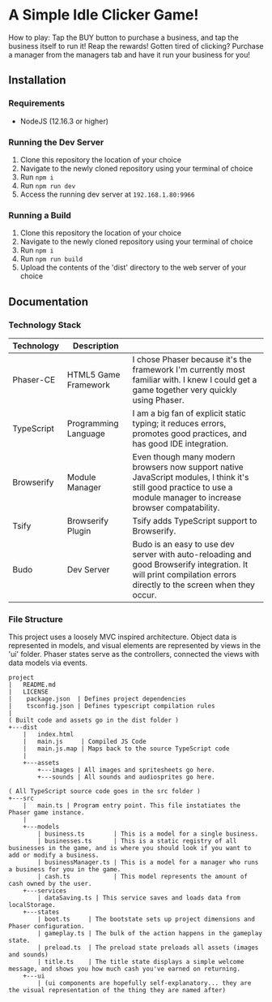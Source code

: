 # A Simple Idle Clicker Game!
How to play: Tap the BUY button to purchase a business, and tap the business itself to run it! Reap the rewards!
Gotten tired of clicking? Purchase a manager from the managers tab and have it run your business for you!

## Installation
### Requirements
 - NodeJS (12.16.3 or higher)
### Running the Dev Server
 1. Clone this repository the location of your choice
 2. Navigate to the newly cloned repository using your terminal of choice
 3. Run `npm i`
 4. Run `npm run dev`
 5. Access the running dev server at `192.168.1.80:9966`
### Running a Build
 1. Clone this repository the location of your choice
 2. Navigate to the newly cloned repository using your terminal of choice
 3. Run `npm i`
 4. Run `npm run build`
 5. Upload the contents of the 'dist' directory to the web server of your choice

## Documentation
### Technology Stack
| Technology | Description          |           |
|------------|----------------------|-----------|
| Phaser-CE  | HTML5 Game Framework | I chose Phaser because it's the framework I'm currently most familiar with. I knew I could get a game together very quickly using Phaser. |
| TypeScript | Programming Language | I am a big fan of explicit static typing; it reduces errors, promotes good practices, and has good IDE integration. |
| Browserify | Module Manager       | Even though many modern browsers now support native JavaScript modules, I think it's still good practice to use a module manager to increase browser compatability. |
| Tsify      | Browserify Plugin    | Tsify adds TypeScript support to Browserify. |
| Budo       | Dev Server           | Budo is an easy to use dev server with auto-reloading and good Browserify integration. It will print compilation errors directly to the screen when they occur. |
### File Structure
This project uses a loosely MVC inspired architecture. Object data is represented in models,
and visual elements are represented by views in the 'ui' folder. Phaser states serve as the
controllers, connected the views with data models via events.
```
project
|   README.md
|   LICENSE
|    package.json  | Defines project dependencies
|    tsconfig.json | Defines typescript compilation rules
|
( Built code and assets go in the dist folder )
+---dist
    |   index.html
    |   main.js     | Compiled JS Code
    |   main.js.map | Maps back to the source TypeScript code
    |
    +---assets
        +---images | All images and spritesheets go here.
        +---sounds | All sounds and audiosprites go here.
    
( All TypeScript source code goes in the src folder )
+---src
    |   main.ts | Program entry point. This file instatiates the Phaser game instance.
    |
    +---models
        | business.ts        | This is a model for a single business.
        | businesses.ts      | This is a static registry of all businesses in the game, and is where you should look if you want to add or modify a business.
        | businessManager.ts | This is a model for a manager who runs a business for you in the game.
        | cash.ts            | This model represents the amount of cash owned by the user.
    +---services
        | dataSaving.ts | This service saves and loads data from localStorage.
    +---states
        | boot.ts     | The bootstate sets up project dimensions and Phaser configuration.
        | gameplay.ts | The bulk of the action happens in the gameplay state.
        | preload.ts  | The preload state preloads all assets (images and sounds)
        | title.ts    | The title state displays a simple welcome message, and shows you how much cash you've earned on returning.
    +---ui
        | (ui components are hopefully self-explanatory... they are the visual representation of the thing they are named after)
``` 
